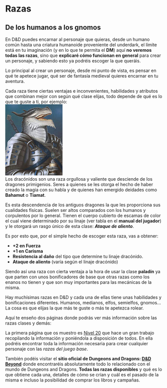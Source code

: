# Razas 
## De los humanos a los gnomos

En D&D puedes encarnar al personaje que quieras, desde un humano común hasta una criatura humanoide proveniente del underdark, el límite está en tu imaginación (y en lo que te permita el **DM**) aquí **no veremos todas las razas**, sino que **explicaré cómo funcionan en general** para crear un personaje, y sabiendo esto ya podréis escoger la que queráis.

Lo principal al crear un personaje, desde mi punto de vista, es pensar en qué te apetece jugar, qué ser de fantasía medieval quieres encarnar en tu aventura. 

Cada raza tiene ciertas ventajas e inconvenientes, habilidades y atributos que combinan mejor con según qué clase elijas, todo depende de qué es lo que te guste a ti, por ejemplo:  
![dracon](../images/dracon.jpeg)  
Los dracónidos son una raza orgullosa y valiente que desciende de los dragones primigenios. Seres a quienes se les otorga el hecho de haber creado la magia con su habla y de quienes han emergido deidades como **Bahamut** o **Tiamat**.

Es esta descendencia de los antiguos dragones la que les proporciona sus cualidades físicas. Suelen ser altos comparados con los humanos y corpulentos por lo general. Tienen el cuerpo cubierto de escamas de color el cual viene determinado por su linaje (ver tabla en el **manual del jugador**) y le otorgará un rasgo único de esta clase: ***Ataque de aliento***.  

Es por esto que, por el simple hecho de escoger esta raza, vas a obtener:  

* **+2 en Fuerza**
* **+1 en Carisma** 
* **Resistencia al daño** del tipo que determine tu linaje dracónido.
* **Ataque de aliento** (varía según el linaje dracónido)  

Siendo así una raza con cierta ventaja a la hora de usar la clase **paladín** ya que parten con unos bonificadores de base que otras razas como los enanos no tienen y que son muy importantes para las mecánicas de la misma.

Hay muchísimas razas en D&D y cada una de ellas tiene unas habilidades y bonificaciones diferentes. Humanos, medianos, elfos, semielfos, gnomos...  
La cosa es que elijas la que más te guste o más te apetezca rolear.

Aquí te enseño dos páginas donde podrás ver más información sobre las razas clases y demás:

La primera página que os muestro es [Nivel 20](https://nivel20.com/games/dnd-5/races) que hace un gran trabajo recopilando la información y poniéndola a disposición de todos. En ella podréis encontrar toda la información necesaria para crear cualquier personaje con las *razas del juego base*.

También podéis visitar el **sitio oficial de Dungeons and Dragons: [D&D Beyond](https://www.dndbeyond.com/)** donde encontraréis absolutamente todo lo relacionado con el mundo de Dungeons and Dragons. **Todas las razas disponibles** y qué es lo que obtiene cada una, detalles de cómo se crían y cuál es el pasado de la misma e incluso la posibilidad de comprar los libros y campañas.
